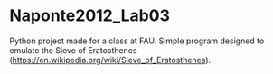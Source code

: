# Naponte2012_Lab03
Python project made for a class at FAU. Simple program designed to emulate the Sieve of Eratosthenes (https://en.wikipedia.org/wiki/Sieve_of_Eratosthenes).
